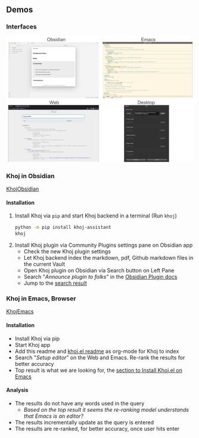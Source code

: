 ## Demos

### Interfaces

![](./assets/interfaces.png)

### Khoj in Obsidian
[KhojObsidian](https://github-production-user-asset-6210df.s3.amazonaws.com/6413477/240061700-3e33d8ea-25bb-46c8-a3bf-c92f78d0f56b.mp4 ':include :type=mp4')

#### Installation

1. Install Khoj via `pip` and start Khoj backend in a terminal (Run `khoj`)
    ```bash
    python -m pip install khoj-assistant
    khoj
    ```
2. Install Khoj plugin via Community Plugins settings pane on Obsidian app
    - Check the new Khoj plugin settings
    - Let Khoj backend index the markdown, pdf, Github markdown files in the current Vault
    - Open Khoj plugin on Obsidian via Search button on Left Pane
    - Search \"*Announce plugin to folks*\" in the [Obsidian Plugin docs](https://marcus.se.net/obsidian-plugin-docs/)
    - Jump to the [search result](https://marcus.se.net/obsidian-plugin-docs/publishing/submit-your-plugin)

### Khoj in Emacs, Browser
[KhojEmacs](https://user-images.githubusercontent.com/6413477/184735169-92c78bf1-d827-4663-9087-a1ea194b8f4b.mp4 ':include :type=mp4')

#### Installation

- Install Khoj via pip
- Start Khoj app
- Add this readme and [khoj.el readme](https://github.com/khoj-ai/khoj/tree/master/src/interface/emacs) as org-mode for Khoj to index
- Search \"*Setup editor*\" on the Web and Emacs. Re-rank the results for better accuracy
- Top result is what we are looking for, the [section to Install Khoj.el on Emacs](https://github.com/khoj-ai/khoj/tree/master/src/interface/emacs#2-Install-Khojel)

#### Analysis

- The results do not have any words used in the query
  - *Based on the top result it seems the re-ranking model understands that Emacs is an editor?*
- The results incrementally update as the query is entered
- The results are re-ranked, for better accuracy, once user hits enter
